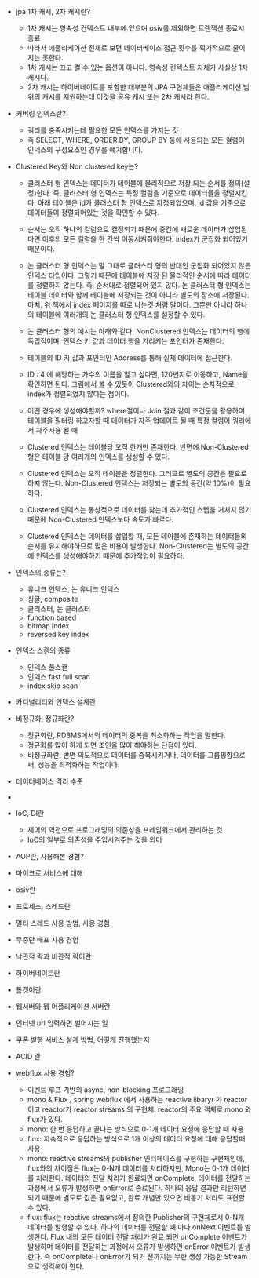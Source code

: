 

- jpa 1차 캐시, 2차 캐시란?
  - 1차 캐시는 영속성 컨텍스트 내부에 있으며 osiv를 제외하면 트랜젝션 종료시 종료 
  - 따라서 애플리케이션 전체로 보면 데이터베이스 접근 횟수를 획기적으로 줄이지는 못한다.
  - 1차 캐시는 끄고 켤 수 있는 옵션이 아니다. 영속성 컨텍스트 자체가 사실상 1차 캐시다.
  - 2차 캐시는 하이버네이트를 포함한 대부분의 JPA 구현체들은 애플리케이션 범위의 캐시를 지원하는데 이것을 공유 캐시 또는 2차 캐시라 한다.


- 커버링 인덱스란?
  - 쿼리를 충족시키는데 필요한 모든 인덱스를 가지는 것
  - 즉 SELECT, WHERE, ORDER BY, GROUP BY 등에 사용되는 모든 컬럼이 인덱스의 구성요소인 경우를 얘기합니다.


- Clustered Key와 Non clustered key는?
  - 클러스터 형 인덱스는 데이터가 테이블에 물리적으로 저장 되는 순서를 정의(설정)한다. 즉, 클러스터 형 인덱스는 특정 컬럼을 기준으로 데이터들을 정렬시킨다. 아래 테이블은 id가 클러스터 형 인덱스로 지정되었으며, id 값을 기준으로 데이터들이 정렬되어있는 것을 확인할 수 있다.
  - 순서는 오직 하나의 컬럼으로 결정되기 때문에 중간에 새로운 데이터가 삽입된다면 이후의 모든 컬럼을 한 칸씩 이동시켜줘야한다. index가 군집화 되어있기 때문이다.

  - 논 클러스터 형 인덱스는 말 그대로 클러스터 형의 반대인 군집화 되어있지 않은 인덱스 타입이다. 그렇기 때문에 테이블에 저장 된 물리적인 순서에 따라 데이터를 정렬하지 않는다. 즉, 순서대로 정렬되어 있지 않다.
  논 클러스터 형 인덱스는 테이블 데이터와 함께 테이블에 저장되는 것이 아니라 별도의 장소에 저장된다. 마치, 위 책에서 index 페이지를 따로 나눈것 처럼 말이다. 그뿐만 아니라 하나의 테이블에 여러개의 논 클러스터 형 인덱스를 설정할 수 있다.

  - 논 클러스터 형의 예시는 아래와 같다. NonClustered 인덱스는 데이터의 행에 독립적이며, 인덱스 키 값과 데이터 행을 가리키는 포인터가 존재한다.

  - 테이블의 ID 키 값과 포인터인 Address를 통해 실제 데이터에 접근한다.
  - ID : 4 에 해당하는 가수의 이름을 알고 싶다면, 120번지로 이동하고, Name을 확인하면 된다. 그림에서 볼 수 있듯이 Clustered와의 차이는 순차적으로 index가 정렬되었지 않다는 점이다.

  - 어떤 경우에 생성해야할까?
  where절이나 Join 절과 같이 조건문을 활용하여 테이블을 필터링 하고자할 때
  데이터가 자주 업데이트 될 때
  특정 컬럼이 쿼리에서 자주사용 될 때

  - Clustered 인덱스는 테이블당 오직 한개만 존재한다. 반면에 Non-Clustered 형은 테이블 당 여러개의 인덱스를 생성할 수 있다.
  - Clustered 인덱스는 오직 테이블을 정렬한다. 그러므로 별도의 공간을 필요로하지 않는다. Non-Clustered 인덱스는 저장되는 별도의 공간(약 10%)이 필요하다.
  - Clustered 인덱스는 통상적으로 데이터를 찾는데 추가적인 스텝을 거치지 않기 때문에 Non-Clustered 인덱스보다 속도가 빠르다.
  - Clustered 인덱스는 데이터를 삽입할 때, 모든 테이블에 존재하는 데이터들의 순서를 유지해야하므로 많은 비용이 발생한다. Non-Clustered는 별도의 공간에 인덱스를 생성해야하기 때문에 추가작업이 필요하다.


- 인덱스의 종류는?
  - 유니크 인덱스, 논 유니크 인덱스
  - 싱글, composite
  - 클러스터, 논 클러스터
  - function based
  - bitmap index
  - reversed key index

- 인덱스 스캔의 종류
  - 인덱스 풀스캔
  - 인덱스 fast full scan
  - index skip scan
  

- 카디널리티와 인덱스 설계란


- 비정규화, 정규화란?
  - 정규화란, RDBMS에서의 데이터의 중복을 최소화하는 작업을 말한다. 
  - 정규화를 많이 하게 되면 조인을 많이 해야하는 단점이 있다. 
  - 비정규화란, 반면 의도적으로 데이터를 중복시키거나, 데이터를 그룹핑함으로써, 성능을 최적화하는 작업이다.


- 데이터베이스 격리 수준
- 

- IoC, DI란
  - 제어의 역전으로 프로그래밍의 의존성을 프레임워크에서 관리하는 것
  - IoC의 일부로 의존성을 주입시켜주는 것을 의미

- AOP란, 사용해본 경험?


- 마이크로 서비스에 대해

- osiv란

- 프로세스, 스레드란

- 멀티 스레드 사용 방법, 사용 경험

- 무중단 배포 사용 경험

- 낙관적 락과 비관적 락이란

- 하이버네이트란

- 톰캣이란

- 웹서버와 웹 어플리케이션 서버란

- 인터넷 url 입력하면 벌어지는 일

- 쿠폰 발행 서비스 설계 방법, 어떻게 진행했는지

- ACID 란


- webflux 사용 경험?
  - 이벤트 루프 기반의 async, non-blocking 프로그래밍
  - mono & Flux , spring webflux 에서 사용하는 reactive libaryr 가 reactor 이고 reactor가 reactor streams 의 구현체. reactor의 주요 객체로 mono 와 flux가 있다.
  - mono: 한 번 응답하고 끝나는 방식으로 0-1개 데이터 요청에 응답할 때 사용
  - flux: 지속적으로 응답하는 방식으로 1개 이상의 데이터 요청에 대해 응답할때 사용
  - mono: reactive streams의 publisher 인터페이스를 구현하는 구현체인데, flux와의 차이점은 flux는 0-N개 데이터를 처리하지만, Mono는 0-1개 데이터를 처리한다. 데이터의 전달 처리가 완료되면 onComplete, 데이터를 전달하는 과정에서 오류가 발생하면 onError로 종료된다. 하나의 응답 결과만 리턴하면 되기 때문에 별도로 값은 필요없고, 완료 개념만 있으면 비동기 처리도 표현할 수 있다.
  - flux: flux는 reactive streams에서 정의한 Publisher의 구현체로서 0-N개 데이터를 발행할 수 있다. 하나의 데이터를 전달할 때 마다 onNext 이벤트를 발생한다. Flux 내의 모든 데이터 전달 처리가 완료 되면 onComplete 이벤트가 발생하며 데이터를 전달하는 과정에서 오류가 발생하면 onError 이벤트가 발생한다. 즉 onComplete나 onError가 되기 전까지는 무한 생성 가능한 Stream으로 생각해야 한다.





